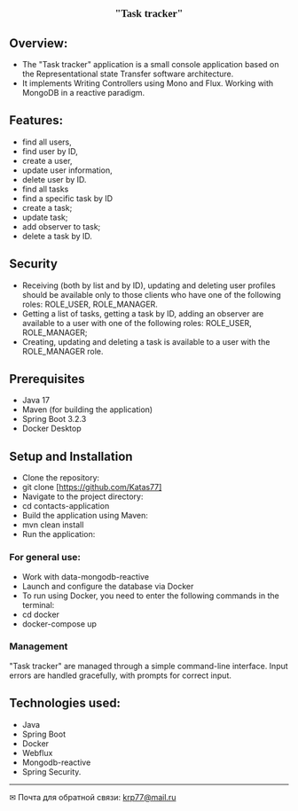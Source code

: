 <center><font size="3" face="Georgia"> <h3> "Task tracker"
</h3></font>
</center>

## Overview:
-  The "Task tracker" application is a small console application based on the Representational state Transfer software architecture. 
- It implements Writing Controllers using Mono and Flux.
  Working with MongoDB in a reactive paradigm.


## Features:
- find all users,
- find user by ID,
- create a user,
- update user information,
- delete user by ID.
- find all tasks
- find a specific task by ID
- create a task;
- update task;
- add observer to task;
- delete a task by ID.
## Security
- Receiving (both by list and by ID), updating and deleting user profiles should be available only to those clients who have one of the following roles: ROLE_USER, ROLE_MANAGER.
- Getting a list of tasks, getting a task by ID, adding an observer are available to a user with one of the following roles: ROLE_USER, ROLE_MANAGER;
- Creating, updating and deleting a task is available to a user with the ROLE_MANAGER role.


## Prerequisites
- Java 17
- Maven (for building the application)
- Spring Boot 3.2.3
- Docker Desktop

## Setup and Installation
- Clone the repository:
- git clone [https://github.com/Katas77]
- Navigate to the project directory:
- cd contacts-application
- Build the application using Maven:
- mvn clean install 
- Run the application:
### For general use:
- Work with data-mongodb-reactive
- Launch and configure the database via Docker
- To run using Docker, you need to enter the following commands in the terminal:
- cd docker   
- docker-compose up



###  Management
"Task tracker" are managed through a simple command-line interface. 
Input errors are handled gracefully, with prompts for correct input.

## Technologies used:

- Java
- Spring Boot
- Docker
- Webflux
- Mongodb-reactive
-  Spring Security.


____
✉ Почта для обратной связи:
<a href="">krp77@mail.ru</a>